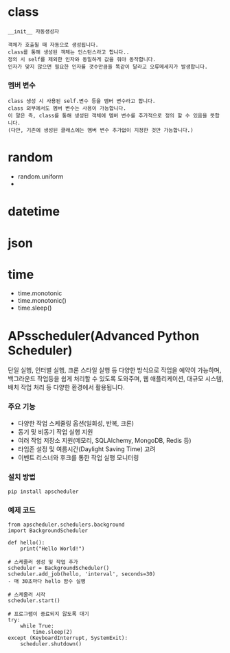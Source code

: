 # class
```
__init__ 자동생성자

객체가 호출될 때 자동으로 생성됩니다.
class를 통해 생성된 객체는 인스턴스라고 합니다..
정의 시 self를 제외한 인자와 동일하게 값을 줘야 동작합니다.
인자가 맞지 않으면 필요한 인자를 갯수만큼을 똑같이 달라고 오류메세지가 발생합니다.
```

### 멤버 변수
```
class 생성 시 사용된 self.변수 등을 멤버 변수라고 합니다.
class 외부에서도 멤버 변수는 사용이 가능합니다. 
이 말은 즉, class를 통해 생성된 객체에 멤버 변수를 추가적으로 정의 할 수 있음을 뜻합니다.
(다만, 기존에 생성된 클래스에는 멤버 변수 추가없이 지정한 것만 가능합니다.)
```

# random
- random.uniform
- 

# datetime

# json

# time
- time.monotonic
- time.monotonic()
- time.sleep()

# APsscheduler(Advanced Python Scheduler)

단일 실행, 인터벌 실행, 크론 스타일 실행 등 다양한 방식으로 작업을 예약이 가능하며, 백그라운드 작업등을 쉽게 처리할 수 있도록 도와주며, 웹 애플리케이션, 대규모 시스템, 배치 작업 처리 등 다양한 환경에서 활용됩니다.

### 주요 기능
- 다양한 작업 스케줄링 옵션(일회성, 반복, 크론)
- 동기 및 비동기 작업 실행 지원
- 여러 작업 저장소 지원(메모리, SQLAlchemy, MongoDB, Redis 등)
- 타임존 설정 및 여름시간(Daylight Saving Time) 고려
- 이벤트 리스너와 후크를 통한 작업 실행 모니터링

### 설치 방법
```pip install apscheduler```

### 예제 코드

```
from apscheduler.schedulers.background 
import BackgroundScheduler

def hello():
    print("Hello World!")

# 스케줄러 생성 및 작업 추가
scheduler = BackgroundScheduler()
scheduler.add_job(hello, 'interval', seconds=30)
- 매 30초마다 hello 함수 실행

# 스케줄러 시작
scheduler.start()

# 프로그램이 종료되지 않도록 대기
try:
    while True:
        time.sleep(2)
except (KeyboardInterrupt, SystemExit):
    scheduler.shutdown()

```